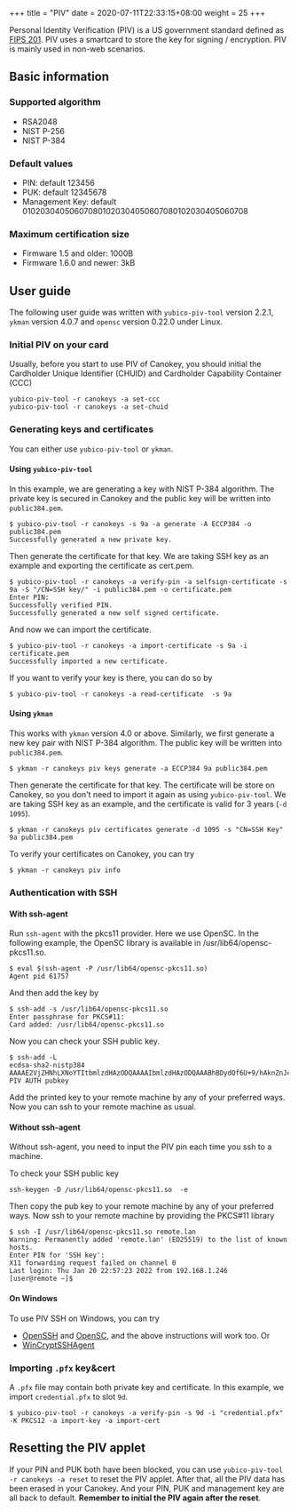 +++
title = "PIV"
date =  2020-07-11T22:33:15+08:00
weight = 25
+++

Personal Identity Verification (PIV) is a US government standard defined as [FIPS 201](https://nvlpubs.nist.gov/nistpubs/FIPS/NIST.FIPS.201-2.pdf). PIV uses a smartcard to store the key for signing / encryption. PIV is mainly used in non-web scenarios.

## Basic information
### Supported algorithm

* RSA2048
* NIST P-256
* NIST P-384

### Default values

* PIN: default 123456
* PUK: default 12345678
* Management Key: default 010203040506070801020304050607080102030405060708

### Maximum certification size

* Firmware 1.5 and older: 1000B
* Firmware 1.6.0 and newer: 3kB

## User guide

The following user guide was written with `yubico-piv-tool` version 2.2.1, `ykman` version 4.0.7 and `opensc` version 0.22.0 under Linux.

### Initial PIV on your card

Usually, before you start to use PIV of Canokey, you should initial the Cardholder Unique Identifier (CHUID) and Cardholder Capability Container (CCC)

```
yubico-piv-tool -r canokeys -a set-ccc
yubico-piv-tool -r canokeys -a set-chuid
```

### Generating keys and certificates

You can either use `yubico-piv-tool` or `ykman`.

#### Using `yubico-piv-tool`

In this example, we are generating a key with NIST P-384 algorithm. The private key is secured in Canokey and the public key will be written into `public384.pem`. 

```
$ yubico-piv-tool -r canokeys -s 9a -a generate -A ECCP384 -o public384.pem
Successfully generated a new private key.
```

Then generate the certificate for that key. We are taking SSH key as an example and exporting the certificate as cert.pem.

```
$ yubico-piv-tool -r canokeys -a verify-pin -a selfsign-certificate -s 9a -S "/CN=SSH key/" -i public384.pem -o certificate.pem
Enter PIN: 
Successfully verified PIN.
Successfully generated a new self signed certificate.
```

And now we can import the certificate.

```
$ yubico-piv-tool -r canokeys -a import-certificate -s 9a -i certificate.pem
Successfully imported a new certificate.
```

If you want to verify your key is there, you can do so by

```
$ yubico-piv-tool -r canokeys -a read-certificate  -s 9a
```

#### Using `ykman`

This works with `ykman` version 4.0 or above. Similarly, we first generate a new key pair with NIST P-384 algorithm. The public key will be written into `public384.pem`.

```
$ ykman -r canokeys piv keys generate -a ECCP384 9a public384.pem
```

Then generate the certificate for that key. The certificate will be store on Canokey, so you don't need to import it again as using `yubico-piv-tool`. We are taking SSH key as an example, and the certificate is valid for 3 years (`-d 1095`).

```
$ ykman -r canokeys piv certificates generate -d 1095 -s "CN=SSH Key" 9a public384.pem
```

To verify your certificates on Canokey, you can try

```
$ ykman -r canokeys piv info
```

### Authentication with SSH

#### With ssh-agent

Run `ssh-agent` with the pkcs11 provider. Here we use OpenSC. In the following example, the OpenSC library is available in /usr/lib64/opensc-pkcs11.so.

```
$ eval $(ssh-agent -P /usr/lib64/opensc-pkcs11.so)
Agent pid 61757
```

And then add the key by

```
$ ssh-add -s /usr/lib64/opensc-pkcs11.so
Enter passphrase for PKCS#11: 
Card added: /usr/lib64/opensc-pkcs11.so
```

Now you can check your SSH public key.

```
$ ssh-add -L
ecdsa-sha2-nistp384 AAAAE2VjZHNhLXNoYTItbmlzdHAzODQAAAAIbmlzdHAzODQAAABhBDydOf6U+9/hAknZnJckyFwoinXKVEjTZkVV7bKNDZs4XsaHUoQix3z3+LsVn9WsLKeAKtigv2GS/removed/Snip12345678901234567890123456789012/SnipSnip== PIV AUTH pubkey
```

Add the printed key to your remote machine by any of your preferred ways. Now you can ssh to your remote machine as usual.

#### Without ssh-agent

Without ssh-agent, you need to input the PIV pin each time you ssh to a machine.

To check your SSH public key

```
ssh-keygen -D /usr/lib64/opensc-pkcs11.so  -e
```

Then copy the pub key to your remote machine by any of your preferred ways. Now ssh to your remote machine by providing the PKCS#11 library

```
$ ssh -I /usr/lib64/opensc-pkcs11.so remote.lan
Warning: Permanently added 'remote.lan' (ED25519) to the list of known hosts.
Enter PIN for 'SSH key': 
X11 forwarding request failed on channel 0
Last login: Thu Jan 20 22:57:23 2022 from 192.168.1.246
[user@remote ~]$ 
```

#### On Windows

To use PIV SSH on Windows, you can try

- [OpenSSH](https://github.com/PowerShell/Win32-OpenSSH) and [OpenSC](https://github.com/OpenSC/OpenSC), and the above instructions will work too. Or
- [WinCryptSSHAgent](https://github.com/buptczq/WinCryptSSHAgent)

### Importing `.pfx` key&cert

A `.pfx` file may contain both private key and certificate. In this example, we import `credential.pfx` to slot `9d`.

```
$ yubico-piv-tool -r canokeys -a verify-pin -s 9d -i "credential.pfx" -K PKCS12 -a import-key -a import-cert
```

## Resetting the PIV applet

If your PIN and PUK both have been blocked, you can use `yubico-piv-tool -r canokeys -a reset` to reset the PIV applet. After that, all the PIV data has been erased in your Canokey. And your PIN, PUK and management key are all back to default. **Remember to initial the PIV again after the reset**.

